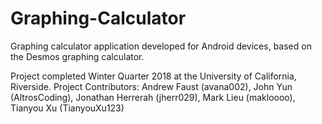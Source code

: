 # Graphing-Calculator
Graphing calculator application developed for Android devices, based on the Desmos graphing calculator. 

Project completed Winter Quarter 2018 at the University of California, Riverside.
Project Contributors: Andrew Faust (avana002), John Yun (AltrosCoding), Jonathan Herrerah (jherr029), Mark Lieu (makloooo), Tianyou Xu (TianyouXu123)
